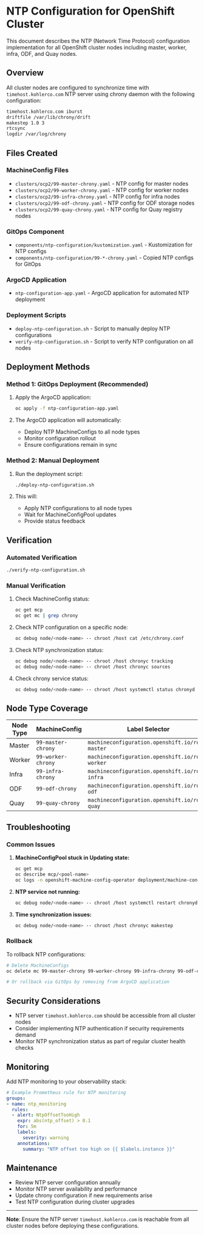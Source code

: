 # NTP Configuration for OpenShift Cluster

This document describes the NTP (Network Time Protocol) configuration implementation for all OpenShift cluster nodes including master, worker, infra, ODF, and Quay nodes.

## Overview

All cluster nodes are configured to synchronize time with `timehost.kohlerco.com` NTP server using chrony daemon with the following configuration:

```bash
timehost.kohlerco.com iburst
driftfile /var/lib/chrony/drift
makestep 1.0 3
rtcsync
logdir /var/log/chrony
```

## Files Created

### MachineConfig Files
- `clusters/ocp2/99-master-chrony.yaml` - NTP config for master nodes
- `clusters/ocp2/99-worker-chrony.yaml` - NTP config for worker nodes
- `clusters/ocp2/99-infra-chrony.yaml` - NTP config for infra nodes
- `clusters/ocp2/99-odf-chrony.yaml` - NTP config for ODF storage nodes
- `clusters/ocp2/99-quay-chrony.yaml` - NTP config for Quay registry nodes

### GitOps Component
- `components/ntp-configuration/kustomization.yaml` - Kustomization for NTP configs
- `components/ntp-configuration/99-*-chrony.yaml` - Copied NTP configs for GitOps

### ArgoCD Application
- `ntp-configuration-app.yaml` - ArgoCD application for automated NTP deployment

### Deployment Scripts
- `deploy-ntp-configuration.sh` - Script to manually deploy NTP configurations
- `verify-ntp-configuration.sh` - Script to verify NTP configuration on all nodes

## Deployment Methods

### Method 1: GitOps Deployment (Recommended)

1. Apply the ArgoCD application:
   ```bash
   oc apply -f ntp-configuration-app.yaml
   ```

2. The ArgoCD application will automatically:
   - Deploy NTP MachineConfigs to all node types
   - Monitor configuration rollout
   - Ensure configurations remain in sync

### Method 2: Manual Deployment

1. Run the deployment script:
   ```bash
   ./deploy-ntp-configuration.sh
   ```

2. This will:
   - Apply NTP configurations to all node types
   - Wait for MachineConfigPool updates
   - Provide status feedback

## Verification

### Automated Verification
```bash
./verify-ntp-configuration.sh
```

### Manual Verification

1. Check MachineConfig status:
   ```bash
   oc get mcp
   oc get mc | grep chrony
   ```

2. Check NTP configuration on a specific node:
   ```bash
   oc debug node/<node-name> -- chroot /host cat /etc/chrony.conf
   ```

3. Check NTP synchronization status:
   ```bash
   oc debug node/<node-name> -- chroot /host chronyc tracking
   oc debug node/<node-name> -- chroot /host chronyc sources
   ```

4. Check chrony service status:
   ```bash
   oc debug node/<node-name> -- chroot /host systemctl status chronyd
   ```

## Node Type Coverage

| Node Type | MachineConfig | Label Selector |
|-----------|---------------|----------------|
| Master | `99-master-chrony` | `machineconfiguration.openshift.io/role: master` |
| Worker | `99-worker-chrony` | `machineconfiguration.openshift.io/role: worker` |
| Infra | `99-infra-chrony` | `machineconfiguration.openshift.io/role: infra` |
| ODF | `99-odf-chrony` | `machineconfiguration.openshift.io/role: odf` |
| Quay | `99-quay-chrony` | `machineconfiguration.openshift.io/role: quay` |

## Troubleshooting

### Common Issues

1. **MachineConfigPool stuck in Updating state:**
   ```bash
   oc get mcp
   oc describe mcp/<pool-name>
   oc logs -n openshift-machine-config-operator deployment/machine-config-operator
   ```

2. **NTP service not running:**
   ```bash
   oc debug node/<node-name> -- chroot /host systemctl restart chronyd
   ```

3. **Time synchronization issues:**
   ```bash
   oc debug node/<node-name> -- chroot /host chronyc makestep
   ```

### Rollback

To rollback NTP configurations:
```bash
# Delete MachineConfigs
oc delete mc 99-master-chrony 99-worker-chrony 99-infra-chrony 99-odf-chrony 99-quay-chrony

# Or rollback via GitOps by removing from ArgoCD application
```

## Security Considerations

- NTP server `timehost.kohlerco.com` should be accessible from all cluster nodes
- Consider implementing NTP authentication if security requirements demand
- Monitor NTP synchronization status as part of regular cluster health checks

## Monitoring

Add NTP monitoring to your observability stack:

```yaml
# Example Prometheus rule for NTP monitoring
groups:
- name: ntp_monitoring
  rules:
  - alert: NtpOffsetTooHigh
    expr: abs(ntp_offset) > 0.1
    for: 5m
    labels:
      severity: warning
    annotations:
      summary: "NTP offset too high on {{ $labels.instance }}"
```

## Maintenance

- Review NTP server configuration annually
- Monitor NTP server availability and performance
- Update chrony configuration if new requirements arise
- Test NTP configuration during cluster upgrades

---

**Note**: Ensure the NTP server `timehost.kohlerco.com` is reachable from all cluster nodes before deploying these configurations.
